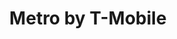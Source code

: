 ---
title: "Metro by T-Mobile"
url: /milwaukee/metro-by-t-mobile-south-27th-street/
shop: mobile phone
---